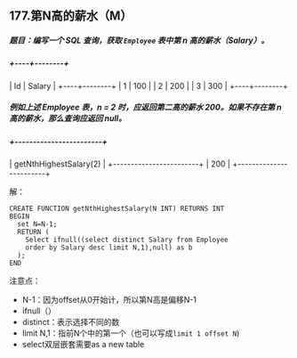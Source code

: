 ## 177.第N高的薪水（M）

##### 题目：编写一个 SQL 查询，获取 `Employee` 表中第 *n* 高的薪水（Salary）。

##### +----+--------+
| Id | Salary |
+----+--------+
| 1  | 100    |
| 2  | 200    |
| 3  | 300    |
+----+--------+

##### 例如上述 Employee 表，n = 2 时，应返回第二高的薪水 200。如果不存在第 n 高的薪水，那么查询应返回 null。

##### +------------------------+
| getNthHighestSalary(2) |
+------------------------+
| 200                    |
+------------------------+



解：

~~~mysql
CREATE FUNCTION getNthHighestSalary(N INT) RETURNS INT
BEGIN
  set N=N-1;
  RETURN (
    Select ifnull((select distinct Salary from Employee
    order by Salary desc limit N,1),null) as b
  );
END
~~~

注意点：

- N-1：因为offset从0开始计，所以第N高是偏移N-1
- ifnull（）
- distinct：表示选择不同的数
- limit N,1：指前N个中的第一个（也可以写成` limit 1 offset N `)
- select双层嵌套需要as a new table

